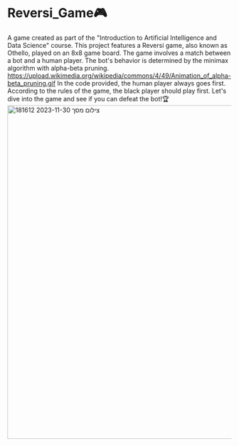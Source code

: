 # Reversi_Game🎮
A game created as part of the "Introduction to Artificial Intelligence and Data Science" course.
This project features a Reversi game, also known as Othello, played on an 8x8 game board. 
The game involves a match between a bot and a human player. 
The bot's behavior is determined by the minimax algorithm with alpha-beta pruning.
https://upload.wikimedia.org/wikipedia/commons/4/49/Animation_of_alpha-beta_pruning.gif
In the code provided, the human player always goes first. 
According to the rules of the game, the black player should play first. 
Let's dive into the game and see if you can defeat the bot!🏆
<img width="748" alt="צילום מסך 2023-11-30 181612" src="https://github.com/hozohar1/Reversi_Game/assets/116975069/ae915ae8-7d44-4af8-949b-36e0b7ea7df2">
